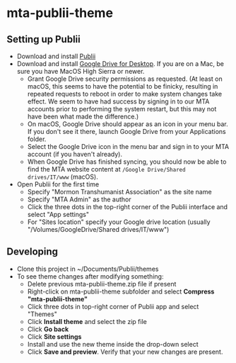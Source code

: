 # mta-publii-theme

## Setting up Publii 
- Download and install [Publii](https://getpublii.com/download/)
- Download and install [Google Drive for Desktop](https://support.google.com/drive/answer/7329379). If you are on a Mac, be sure you have MacOS High Sierra or newer.
  - Grant Google Drive security permissions as requested. (At least on macOS, this seems to have the potential to be finicky, resulting in repeated requests to reboot in order to make system changes take effect. We seem to have had success by signing in to our MTA accounts prior to performing the system restart, but this may not have been what made the difference.)
  - On macOS, Google Drive should appear as an icon in your menu bar. If you don't see it there, launch Google Drive from your Applications folder.
  - Select the Google Drive icon in the menu bar and sign in to your MTA account (if you haven't already).
  - When Google Drive has finished syncing, you should now be able to find the MTA website content at `/Google Drive/Shared drives/IT/www` (macOS).
- Open Publii for the first time
  - Specify "Mormon Transhumanist Association" as the site name
  - Specify "MTA Admin" as the author
  - Click the three dots in the top-right corner of the Publii interface and select "App settings"
  - For "Sites location" specify your Google drive location (usually "/Volumes/GoogleDrive/Shared drives/IT/www")

## Developing
- Clone this project in ~/Documents/Publii/themes
- To see theme changes after modifying something:
  - Delete previous mta-publii-theme.zip file if present
  - Right-click on mta-publii-theme subfolder and select **Compress "mta-publii-theme"**
  - Click three dots in top-right corner of Publii app and select "Themes"
  - Click **Install theme** and select the zip file
  - Click **Go back**
  - Click **Site settings**
  - Install and use the new theme inside the drop-down select
  - Click **Save and preview**. Verify that your new changes are present.

